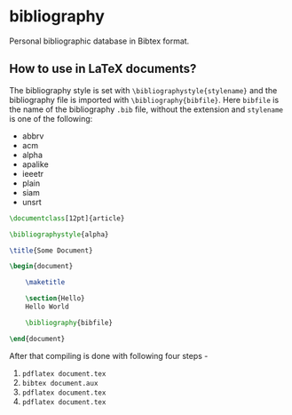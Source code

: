 # bibliography

Personal bibliographic database in Bibtex format.

## How to use in LaTeX documents?
The bibliography style is set with `\bibliographystyle{stylename}` and the bibliography file is imported with `\bibliography{bibfile}`.
Here `bibfile` is the name of the bibliography `.bib` file, without the extension and `stylename` is one of the following:
- abbrv
- acm
- alpha
- apalike
- ieeetr
- plain
- siam
- unsrt

```tex
\documentclass[12pt]{article}

\bibliographystyle{alpha}

\title{Some Document}

\begin{document}

    \maketitle

    \section{Hello}
    Hello World

    \bibliography{bibfile}

\end{document}
```

After that compiling is done with following four steps -
1. `pdflatex document.tex`
2. `bibtex document.aux`
3. `pdflatex document.tex`
4. `pdflatex document.tex`
